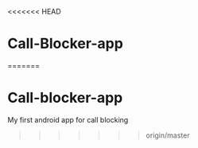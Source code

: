<<<<<<< HEAD
# Call-Blocker-app
=======
# Call-blocker-app
My first android app for call blocking
>>>>>>> origin/master
